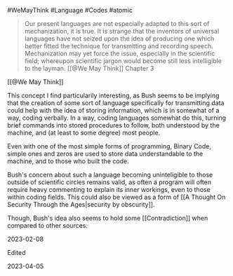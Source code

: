 

#WeMayThink #Language #Codes #atomic
> Our present languages are not especially adapted to this sort of mechanization, it is true. It is strange that the inventors of universal languages have not seized upon the idea of producing one which better fitted the technique for transmitting and recording speech. Mechanization may yet force the issue, especially in the scientific field; whereupon scientific jargon would become still less intelligible to the layman.
> [[@We May Think]] Chapter 3

[[@We May Think]]

This concept I find particularily interesting, as Bush seems to be implying that the creation of some sort of language specifically for transmitting data could help with the idea of storing information, which is in somewhat of a way, coding verbally. In a way, coding languages somewhat do this, turning brief commands into stored procedures to follow, both understood by the machine, and (at least to some degree) most people.

Even with one of the most simple forms of programming, Binary Code, simple ones and zeros are used to store data understandable to the machine, and to those who built the code.

Bush's concern about such a language becoming uninteligible to those outside of scientific circles  remains valid, as often a program will often require heavy commenting to explain its inner workings, even to those within coding fields. This could also be viewed as a form of [[A Thought On Security Through the Ages|security by obscurity]].

Though, Bush's idea also seems to hold some [[Contradiction]] when compared to other sources.

2023-02-08

Edited

2023-04-05